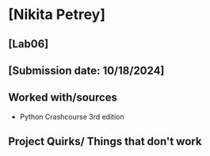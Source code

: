 # [Nikita Petrey]
## [Lab06]
## [Submission date: 10/18/2024]
## Worked with/sources 
* Python Crashcourse 3rd edition
## Project Quirks/ Things that don't work